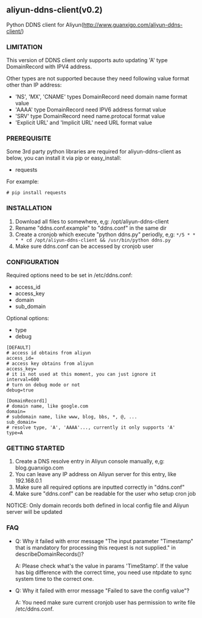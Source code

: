 ## aliyun-ddns-client(v0.2)

Python DDNS client for Aliyun(http://www.guanxigo.com/aliyun-ddns-client/)

### LIMITATION
This version of DDNS client only supports auto updating 'A' type DomainRecord with IPV4 address.

Other types are not supported because they need following value format other than IP address:
- 'NS', 'MX', 'CNAME' types DomainRecord need domain name format value
- 'AAAA' type DomainRecord need IPV6 address format value
- 'SRV' type DomainRecord need name.protocal format value
- 'Explicit URL' and 'Implicit  URL' need URL format value

### PREREQUISITE
Some 3rd party python libraries are required for aliyun-ddns-client as below, you can install it via pip or easy_install:

- requests

For example:
```
# pip install requests
```

### INSTALLATION 
1. Download all files to somewhere, e,g: /opt/aliyun-ddns-client
2. Rename "ddns.conf.example" to "ddns.conf" in the same dir
3. Create a cronjob which execute "python ddns.py" periodly, e,g:
`
*/5 * * * * cd /opt/aliyun-ddns-client && /usr/bin/python ddns.py
`
4. Make sure ddns.conf can be accessed by cronjob user


### CONFIGURATION
Required options need to be set in /etc/ddns.conf:
* access_id
* access_key
* domain
* sub_domain

Optional options:
* type
* debug

```
[DEFAULT]
# access id obtains from aliyun
access_id=
# access key obtains from aliyun
access_key=
# it is not used at this moment, you can just ignore it
interval=600
# turn on debug mode or not
debug=true

[DomainRecord1]
# domain name, like google.com
domain=
# subdomain name, like www, blog, bbs, *, @, ...
sub_domain=
# resolve type, 'A', 'AAAA'..., currently it only supports 'A'
type=A
```

### GETTING STARTED 
1. Create a DNS resolve entry in Aliyun console manually, e,g: blog.guanxigo.com
2. You can leave any IP address on Aliyun server for this entry, like 192.168.0.1
3. Make sure all required options are inputted correctly in "ddns.conf"
4. Make sure "ddns.conf" can be readable for the user who setup cron job

NOTICE:
Only domain records both defined in local config file and Aliyun server will be updated

### FAQ

* Q: Why it failed with error message "The input parameter \"Timestamp\" that is mandatory for processing this request is not supplied." in describeDomainRecords()?

  A: Please check what's the value in params 'TimeStamp'. If the value has big difference with the correct time, you need use ntpdate to sync system time to the correct one.

* Q: Why it failed with error message "Failed to save the config value"?

  A: You need make sure current cronjob user has permission to write file /etc/ddns.conf.
